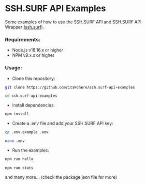 # SSH.SURF API Examples

Some examples of how to use the SSH.SURF API and SSH.SURF API Wrapper ([ssh.surf](https://github.com/itskdhere/ssh.surf)).

### Requirements:

- Node.js v18.16.x or higher
- NPM v9.x.x or higher

### Usage:

- Clone this repository:

```bash
git clone https://github.com/itskdhere/ssh.surf-api-examples
```

```bash
cd ssh.surf-api-examples
```

- Install dependencies:

```bash
npm install
```

- Create a .env file and add your SSH.SURF API key:

```bash
cp .env.example .env
```

```bash
nano .env
```

- Run the examples:

```bash
npm run hello
```

```bash
npm run stats
```

and many more... (check the package.json file for more)
